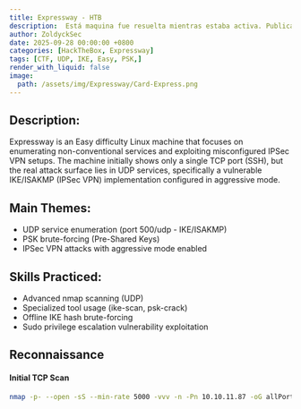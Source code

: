 ```yaml
---
title: Expressway - HTB
description:  Está maquina fue resuelta mientras estaba activa. Publicado tras su retiro oficial según las normas de HackTheBox.
author: ZoldyckSec
date: 2025-09-28 00:00:00 +0800
categories: [HackTheBox, Expressway]
tags: [CTF, UDP, IKE, Easy, PSK,]
render_with_liquid: false
image:
  path: /assets/img/Expressway/Card-Express.png
---
```


## Description:

Expressway is an Easy difficulty Linux machine that focuses on enumerating non-conventional services and exploiting misconfigured IPSec VPN setups. The machine initially shows only a single TCP port (SSH), but the real attack surface lies in UDP services, specifically a vulnerable IKE/ISAKMP (IPSec VPN) implementation configured in aggressive mode.

## Main Themes:

- UDP service enumeration (port 500/udp - IKE/ISAKMP)
- PSK brute-forcing (Pre-Shared Keys)
- IPSec VPN attacks with aggressive mode enabled

## Skills Practiced:

- Advanced nmap scanning (UDP)
- Specialized tool usage (ike-scan, psk-crack)
- Offline IKE hash brute-forcing
- Sudo privilege escalation vulnerability exploitation

## Reconnaissance

#### Initial TCP Scan

```bash
nmap -p- --open -sS --min-rate 5000 -vvv -n -Pn 10.10.11.87 -oG allPorts
```





  
